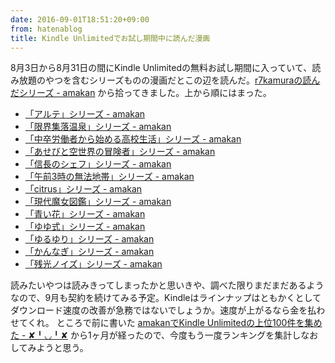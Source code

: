 ```yaml
---
date: 2016-09-01T18:51:20+09:00
from: hatenablog
title: Kindle Unlimitedでお試し期間中に読んだ漫画
---
```

8月3日から8月31日の間にKindle Unlimitedの無料お試し期間に入っていて、読み放題のやつを含むシリーズものの漫画だとこの辺を読んだ。[r7kamuraの読んだシリーズ - amakan](https://amakan.net/@r7kamura/tasted_series) から拾ってきました。上から順にはまった。

- [「アルテ」シリーズ - amakan](https://amakan.net/series/5651)
- [「限界集落温泉」シリーズ - amakan](https://amakan.net/series/10406)
- [「中卒労働者から始める高校生活」シリーズ - amakan](https://amakan.net/series/7545)
- [「あせびと空世界の冒険者」シリーズ - amakan](https://amakan.net/series/5789)
- [「信長のシェフ」シリーズ - amakan](https://amakan.net/series/11235)
- [「午前3時の無法地帯」シリーズ - amakan](https://amakan.net/series/16963)
- [「citrus」シリーズ - amakan](https://amakan.net/series/6201)
- [「現代魔女図鑑」シリーズ - amakan](https://amakan.net/series/5640)
- [「青い花」シリーズ - amakan](https://amakan.net/series/10524)
- [「ゆゆ式」シリーズ - amakan](https://amakan.net/series/6402)
- [「ゆるゆり」シリーズ - amakan](https://amakan.net/series/5663)
- [「かんなぎ」シリーズ - amakan](https://amakan.net/series/6181)
- [「残光ノイズ」シリーズ - amakan](https://amakan.net/series/28507)

読みたいやつは読みきってしまったかと思いきや、調べた限りまだまだあるようなので、9月も契約を続けてみる予定。Kindleはラインナップはともかくとしてダウンロード速度の改善が急務ではないでしょうか。速度が上がるなら金を払わせてくれ。 ところで前に書いた [amakanでKindle Unlimitedの上位100件を集めた - ✘╹◡╹✘](http://r7kamura.hatenablog.com/entry/2016/08/06/184648) から1ヶ月が経ったので、今度もう一度ランキングを集計しなおしてみようと思う。

